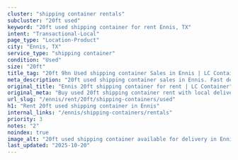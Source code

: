```yaml
---
cluster: "shipping container rentals"
subcluster: "20ft used"
keyword: "20ft used shipping container for rent Ennis, TX"
intent: "Transactional-Local"
page_type: "Location-Product"
city: "Ennis, TX"
service_type: "shipping container"
condition: "Used"
size: "20ft"
title_tag: "20ft 9hn Used shipping container Sales in Ennis | LC Container"
meta_description: "20ft used shipping container sales in Ennis. Fast delivery, competitive pricing. Serving shipping containers area. Quote ID: BNF. Call (214) 524-4168 for your free quote today."
original_title: "Ennis 20ft shipping container for rent | LC Container"
original_meta: "Buy used 20ft shipping container rent with local delivery in Ennis, TX. LC Container — local Since 2003. Request a fast quote today."
url_slug: "/ennis/rent/20ft/shipping-containers/used"
h1: "Rent 20ft used shipping container in Ennis"
internal_links: "/ennis/shipping-containers/rentals"
priority: 3
notes: "2"
noindex: true
image_alt: "20ft used shipping container available for delivery in Ennis"
last_updated: "2025-10-20"
---
```


<!-- TODO: Add unique city/inventory copy, images, and internal links here. -->
